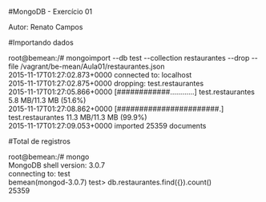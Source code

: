 #MongoDB - Exercício 01

Autor: Renato Campos

#Importando dados

root@bemean:/# mongoimport --db test --collection restaurantes --drop --file /vagrant/be-mean/Aula01/restaurantes.json  
2015-11-17T01:27:02.873+0000    connected to: localhost  
2015-11-17T01:27:02.875+0000    dropping: test.restaurantes  
2015-11-17T01:27:05.866+0000    [############............] test.restaurantes    5.8 MB/11.3 MB (51.6%)  
2015-11-17T01:27:08.862+0000    [#######################.] test.restaurantes    11.3 MB/11.3 MB (99.9%)  
2015-11-17T01:27:09.053+0000    imported 25359 documents  

#Total de registros

root@bemean:/# mongo  
MongoDB shell version: 3.0.7  
connecting to: test  
bemean(mongod-3.0.7) test> db.restaurantes.find({}).count()  
25359